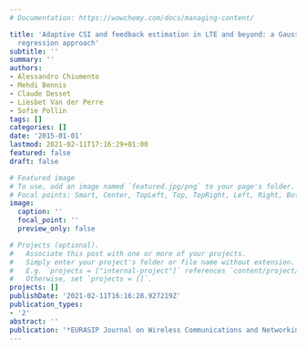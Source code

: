 ```yaml
---
# Documentation: https://wowchemy.com/docs/managing-content/

title: 'Adaptive CSI and feedback estimation in LTE and beyond: a Gaussian process
  regression approach'
subtitle: ''
summary: ''
authors:
- Alessandro Chiumento
- Mehdi Bennis
- Claude Desset
- Liesbet Van der Perre
- Sofie Pollin
tags: []
categories: []
date: '2015-01-01'
lastmod: 2021-02-11T17:16:29+01:00
featured: false
draft: false

# Featured image
# To use, add an image named `featured.jpg/png` to your page's folder.
# Focal points: Smart, Center, TopLeft, Top, TopRight, Left, Right, BottomLeft, Bottom, BottomRight.
image:
  caption: ''
  focal_point: ''
  preview_only: false

# Projects (optional).
#   Associate this post with one or more of your projects.
#   Simply enter your project's folder or file name without extension.
#   E.g. `projects = ["internal-project"]` references `content/project/deep-learning/index.md`.
#   Otherwise, set `projects = []`.
projects: []
publishDate: '2021-02-11T16:16:28.927219Z'
publication_types:
- '2'
abstract: ''
publication: '*EURASIP Journal on Wireless Communications and Networking*'
---
```

